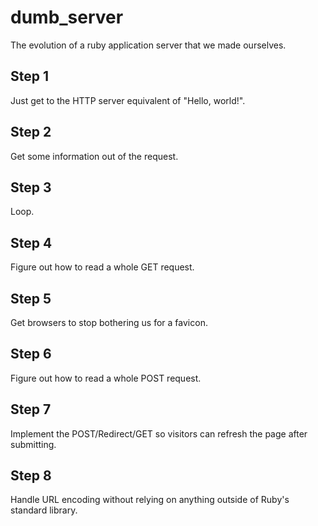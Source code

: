 # dumb_server
The evolution of a ruby application server that we made ourselves.

## Step 1
Just get to the HTTP server equivalent of "Hello, world!".

## Step 2
Get some information out of the request.

## Step 3
Loop.

## Step 4
Figure out how to read a whole GET request.

## Step 5
Get browsers to stop bothering us for a favicon.

## Step 6
Figure out how to read a whole POST request.

## Step 7
Implement the POST/Redirect/GET so visitors can refresh the page after submitting.

## Step 8
Handle URL encoding without relying on anything outside of Ruby's standard library.
